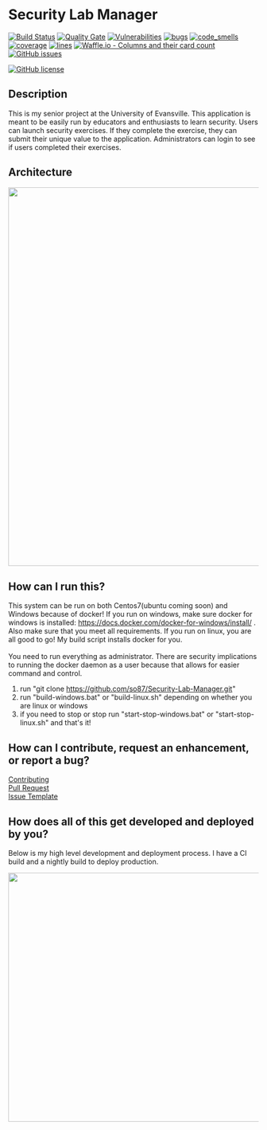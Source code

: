 # Security Lab Manager
[![Build Status](https://jenkins.owens-netsec.com/buildStatus/icon?job=Continuous-Integration-CTF)](https://jenkins.owens-netsec.com/job/Continuous-Integration-CTF/) 
[![Quality Gate](https://sonarqube.owens-netsec.com/api/badges/gate?key=ctfscoreboard)](https://sonarqube.owens-netsec.com/dashboard/index/ctfscoreboard/)
[![Vulnerabilities](https://sonarqube.owens-netsec.com/api/badges/measure?key=ctfscoreboard&metric=vulnerabilities)](https://sonarqube.owens-netsec.com/dashboard/index/ctfscoreboard)
[![bugs](https://sonarqube.owens-netsec.com/api/badges/measure?key=ctfscoreboard&metric=bugs)](https://sonarqube.owens-netsec.com/dashboard/index/ctfscoreboard)
[![code_smells](https://sonarqube.owens-netsec.com/api/badges/measure?key=ctfscoreboard&metric=code_smells)](https://sonarqube.owens-netsec.com/dashboard/index/ctfscoreboard)
[![coverage](https://sonarqube.owens-netsec.com/api/badges/measure?key=ctfscoreboard&metric=coverage)](https://sonarqube.owens-netsec.com/dashboard/index/ctfscoreboard)
[![lines](https://sonarqube.owens-netsec.com/api/badges/measure?key=ctfscoreboard&metric=lines)](https://sonarqube.owens-netsec.com/dashboard/index/ctfscoreboard)
[![Waffle.io - Columns and their card count](https://badge.waffle.io/so87/Security-Lab-Manager.svg?columns=all)](https://waffle.io/so87/Security-Lab-Manager)
[![GitHub issues](https://img.shields.io/github/issues/so87/Security-Lab-Manager.svg)](https://github.com/so87/Security-Lab-Manager/issues)

[![GitHub license](https://img.shields.io/github/license/so87/Security-Lab-Manager.svg)](https://github.com/so87/Security-Lab-Manager)

## Description
This is my senior project at the University of Evansville.  This application is meant to be easily run by educators and enthusiasts to learn security.  Users can launch security exercises.  If they complete the exercise, they can submit their unique value to the application.  Administrators can login to see if users completed their exercises.
## Architecture
<p align="center">
  <img width="760" height="760" src="https://github.com/so87/Security-Lab-Manager/blob/dev/documentation/high-level-design.PNG">
</p>

## How can I run this?
This system can be run on both Centos7(ubuntu coming soon) and Windows because of docker!  If you run on windows, make sure docker for windows is installed: https://docs.docker.com/docker-for-windows/install/ . Also make sure that you meet all requirements.  If you run on linux, you are all good to go!  My build script installs docker for you.
</br>
</br>
You need to run everything as administrator.  There are security implications to running the docker daemon as a user because that allows for easier command and control. 
</br>
1. run "git clone https://github.com/so87/Security-Lab-Manager.git"
2. run "build-windows.bat" or "build-linux.sh" depending on whether you are linux or windows
3. if you need to stop or stop run "start-stop-windows.bat" or "start-stop-linux.sh" and that's it!

## How can I contribute, request an enhancement, or report a bug?
[Contributing](https://github.com/so87/Security-Lab-Manager/blob/dev/.github/CONTRIBUTTING.md) </br>
[Pull Request](https://github.com/so87/Security-Lab-Manager/blob/dev/.github/PULL_REQUEST_TEMPLATE.md) </br>
[Issue Template](https://github.com/so87/Security-Lab-Manager/blob/dev/.github/ISSUE_TEMPLATE.md) </br>

## How does all of this get developed and deployed by you?
Below is my high level development and deployment process.  I have a CI build and a nightly build to deploy production.
<p align="center">
  <img width="1000" height="500" src="https://github.com/so87/Security-Lab-Manager/blob/dev/documentation/dev-deploy-process.PNG">
</p>

